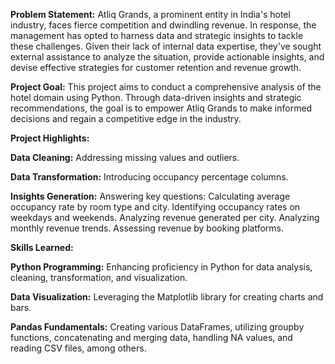 **Problem Statement:**
Atliq Grands, a prominent entity in India's hotel industry, faces fierce competition and dwindling revenue. In response, the management has opted to harness data and strategic insights to tackle these challenges. Given their lack of internal data expertise, they've sought external assistance to analyze the situation, provide actionable insights, and devise effective strategies for customer retention and revenue growth.

**Project Goal:**
This project aims to conduct a comprehensive analysis of the hotel domain using Python. Through data-driven insights and strategic recommendations, the goal is to empower Atliq Grands to make informed decisions and regain a competitive edge in the industry.

**Project Highlights:**

**Data Cleaning:** Addressing missing values and outliers.

**Data Transformation:** Introducing occupancy percentage columns.

**Insights Generation:** Answering key questions:
Calculating average occupancy rate by room type and city.
Identifying occupancy rates on weekdays and weekends.
Analyzing revenue generated per city.
Analyzing monthly revenue trends.
Assessing revenue by booking platforms.

**Skills Learned:**

**Python Programming:** Enhancing proficiency in Python for data analysis, cleaning, transformation, and visualization.

**Data Visualization:** Leveraging the Matplotlib library for creating charts and bars.

**Pandas Fundamentals:** Creating various DataFrames, utilizing groupby functions, concatenating and merging data, handling NA values, and reading CSV files, among others.



